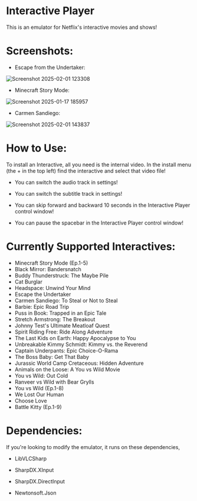 # Interactive Player
This is an emulator for Netflix's interactive movies and shows!

# Screenshots:
* Escape from the Undertaker:
  
![Screenshot 2025-02-01 123308](https://github.com/user-attachments/assets/bb716d5b-33b6-4fae-a201-04c21a7e1338)

* Minecraft Story Mode:
  
![Screenshot 2025-01-17 185957](https://github.com/user-attachments/assets/60e9780d-0a94-4276-8aab-f63879548d94)

* Carmen Sandiego:
  
![Screenshot 2025-02-01 143837](https://github.com/user-attachments/assets/1491310d-a5b4-478d-aaab-eee689516d47)

# How to Use:

To install an Interactive, all you need is the internal video. In the install menu (the + in the top left) find the interactive and select that video file!

* You can switch the audio track in settings!

* You can switch the subtitle track in settings!

* You can skip forward and backward 10 seconds in the Interactive Player control window!

* You can pause the spacebar in the Interactive Player control window!

# Currently Supported Interactives:

* Minecraft Story Mode (Ep.1-5)
* Black Mirror: Bandersnatch
* Buddy Thunderstruck: The Maybe Pile
* Cat Burglar
* Headspace: Unwind Your Mind 
* Escape the Undertaker 
* Carmen Sandiego: To Steal or Not to Steal 
* Barbie: Epic Road Trip 
* Puss in Book: Trapped in an Epic Tale
* Stretch Armstrong: The Breakout 
* Johnny Test's Ultimate Meatloaf Quest 
* Spirit Riding Free: Ride Along Adventure 
* The Last Kids on Earth: Happy Apocalypse to You
* Unbreakable Kimmy Schmidt: Kimmy vs. the Reverend
* Captain Underpants: Epic Choice-O-Rama 
* The Boss Baby: Get That Baby 
* Jurassic World Camp Cretaceous: Hidden Adventure 
* Animals on the Loose: A You vs Wild Movie 
* You vs Wild: Out Cold
* Ranveer vs Wild with Bear Grylls 
* You vs Wild (Ep.1-8)
* We Lost Our Human
* Choose Love 
* Battle Kitty (Ep.1-9)

# Dependencies:
If you're looking to modify the emulator, it runs on these dependencies,

* LibVLCSharp

* SharpDX.XInput

* SharpDX.DirectInput

* Newtonsoft.Json
